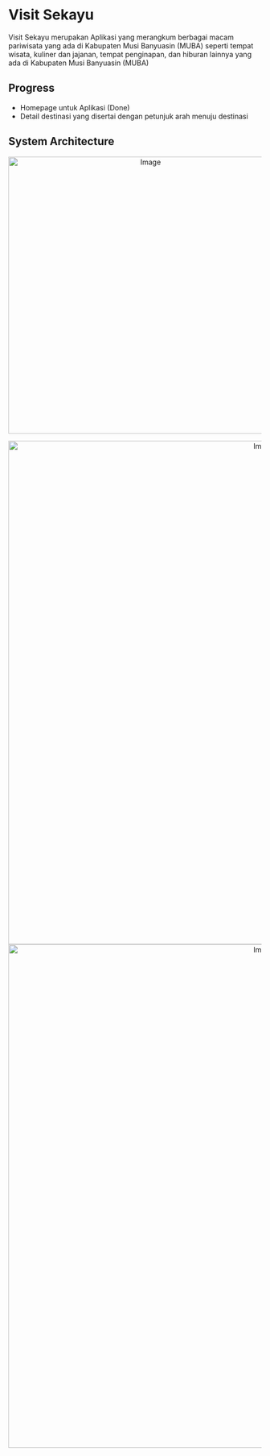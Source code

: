 # Visit Sekayu
Visit Sekayu merupakan Aplikasi yang merangkum berbagai macam pariwisata yang ada di Kabupaten Musi Banyuasin (MUBA) seperti tempat wisata, kuliner dan jajanan, tempat penginapan, dan hiburan lainnya yang ada di Kabupaten Musi Banyuasin (MUBA)

## Progress
- Homepage untuk Aplikasi (Done)
- Detail destinasi yang disertai dengan petunjuk arah menuju destinasi

## System Architecture
<p align="center">
	<img src="https://i.imgur.com/9OrLuA6.jpg" alt="Image" height="550"/>


<p align="center">
	<img src="https://i.imgur.com/cKJHxa5.png" alt="Image" height="1000"/>
	<img src="https://i.imgur.com/3nkRWh1.png" alt="Image" height="1000"/>